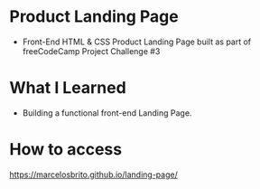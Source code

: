 # Product Landing Page

- Front-End HTML & CSS Product Landing Page built as part of freeCodeCamp Project Challenge #3

# What I Learned

- Building a functional front-end Landing Page.

# How to access

https://marcelosbrito.github.io/landing-page/
